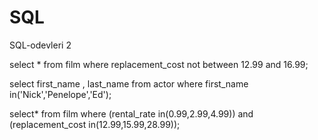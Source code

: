 # SQL
SQL-odevleri 2


select * from film
where  replacement_cost not between 12.99 and 16.99;




select first_name , last_name from actor
where first_name in('Nick','Penelope','Ed');



select* from film
where (rental_rate in(0.99,2.99,4.99)) and (replacement_cost in(12.99,15.99,28.99));
